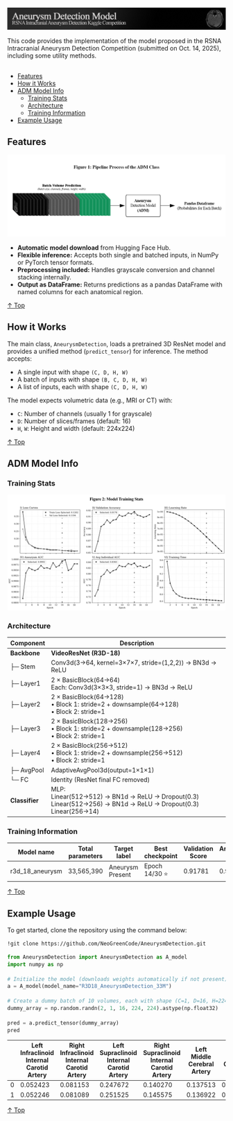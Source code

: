 <a id="top"></a>
![banner](figures/banner.png)

This code provides the implementation of the model proposed in the RSNA Intracranial Aneurysm Detection Competition (submitted on Oct. 14, 2025), including some utility methods.

##  
* [Features](#features)
* [How it Works](#how-it-works)
* [ADM Model Info](#adm-model-info)
  * [Training Stats](#training-stats)
  * [Architecture](#architecture)
  * [Training Information](#training-information)
* [Example Usage](#example-usage)
  
## Features
![pipeline](figures/pipeline.png)

- **Automatic model download** from Hugging Face Hub.
- **Flexible inference:** Accepts both single and batched inputs, in NumPy or PyTorch tensor formats.
- **Preprocessing included:** Handles grayscale conversion and channel stacking internally.
- **Output as DataFrame:** Returns predictions as a pandas DataFrame with named columns for each anatomical region.
  
[↑ Top](#top)

## How it Works

The main class, `AneurysmDetection`, loads a pretrained 3D ResNet model and provides a unified method (`predict_tensor`) for inference. The method accepts:
- A single input with shape `(C, D, H, W)`
- A batch of inputs with shape `(B, C, D, H, W)`
- A list of inputs, each with shape `(C, D, H, W)`

The model expects volumetric data (e.g., MRI or CT) with:
- `C`: Number of channels (usually 1 for grayscale)
- `D`: Number of slices/frames (default: 16)
- `H`, `W`: Height and width (default: 224x224)
  
[↑ Top](#top)

## ADM Model Info
### Training Stats

![stats](figures/model_training_stats.png)

### Architecture

| Component       | Description                                                                 |
|-----------------|-----------------------------------------------------------------------------|
| **Backbone**    | **VideoResNet (R3D-18)**                                                    |
| ├─ Stem         | Conv3d(3→64, kernel=3×7×7, stride=(1,2,2)) → BN3d → ReLU                   |
| ├─ Layer1       | 2 × BasicBlock(64→64)<br>Each: Conv3d(3×3×3, stride=1) → BN3d → ReLU       |
| ├─ Layer2       | 2 × BasicBlock(64→128)<br>• Block 1: stride=2 + downsample(64→128)<br>• Block 2: stride=1 |
| ├─ Layer3       | 2 × BasicBlock(128→256)<br>• Block 1: stride=2 + downsample(128→256)<br>• Block 2: stride=1 |
| ├─ Layer4       | 2 × BasicBlock(256→512)<br>• Block 1: stride=2 + downsample(256→512)<br>• Block 2: stride=1 |
| ├─ AvgPool      | AdaptiveAvgPool3d(output=1×1×1)                                            |
| └─ FC           | Identity (ResNet final FC removed)                                         |
| **Classifier**  | MLP:<br>Linear(512→512) → BN1d → ReLU → Dropout(0.3)<br>Linear(512→256) → BN1d → ReLU → Dropout(0.3)<br>Linear(256→14) |

### Training Information

| Model name         | Total parameters | Target label      | Best checkpoint    | Validation Score | Aneurysm AUC | Mean AUC | Optimizer  | Scheduler          | Learning rate | Weight decay | Accumulation | Early stopping | Class weight | Combined loss      | Cross-validation   |
|---------------------|------------------|-------------------|--------------------|------------------|--------------|----------|------------|---------------------|---------------|--------------|--------------|----------------|--------------|--------------------|--------------------|
| r3d_18_aneurysm     | 33,565,390       | Aneurysm Present  | Epoch 14/30 ⭐      | 0.91781          | 0.99916      | 0.83645  | AdamW      | CosineAnnealingLR  | 1e-4          | 1e-4         | 4            | 5              | 3.0          | Yes (focal=0.3)    | 10-fold (k=10)     |

[↑ Top](#top)

##  Example Usage
To get started, clone the repository using the command below:

```bash
!git clone https://github.com/NeoGreenCode/AneurysmDetection.git
```

```python
from AneurysmDetection import AneurysmDetection as A_model
import numpy as np

# Initialize the model (downloads weights automatically if not present)
a = A_model(model_name="R3D18_AneurysmDetection_33M")

# Create a dummy batch of 10 volumes, each with shape (C=1, D=16, H=224, W=224)
dummy_array = np.random.randn(2, 1, 16, 224, 224).astype(np.float32)

pred = a.predict_tensor(dummy_array)
pred
```
|   | Left Infraclinoid Internal Carotid Artery | Right Infraclinoid Internal Carotid Artery | Left Supraclinoid Internal Carotid Artery | Right Supraclinoid Internal Carotid Artery | Left Middle Cerebral Artery | Right Middle Cerebral Artery | Anterior Communicating Artery | Left Anterior Cerebral Artery | Right Anterior Cerebral Artery | Left Posterior Communicating Artery | Right Posterior Communicating Artery | Basilar Tip | Other Posterior Circulation | Aneurysm Present |
|---|-------------------------------------------|--------------------------------------------|-------------------------------------------|--------------------------------------------|-----------------------------|------------------------------|-------------------------------|-------------------------------|--------------------------------|-------------------------------------|--------------------------------------|-------------|-----------------------------|------------------|
| 0 | 0.052423                                 | 0.081153                                   | 0.247672                                  | 0.140270                                   | 0.137513                    | 0.159553                     | 0.133901                      | 0.046614                      | 0.042221                         | 0.024711                            | 0.041733                             | 0.040193    | 0.046926                    | 0.598635         |
| 1 | 0.052246                                 | 0.081089                                   | 0.251525                                  | 0.145575                                   | 0.136922                    | 0.160558                     | 0.136903                      | 0.045311                      | 0.042342                         | 0.024428                            | 0.042559                             | 0.040697    | 0.047657                    | 0.602177         |


[↑ Top](#top)
